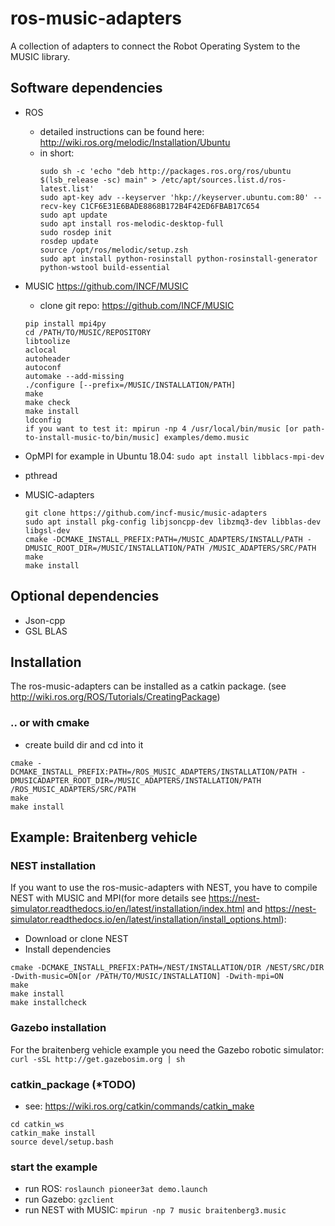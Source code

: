 # ros-music-adapters

A collection of adapters to connect the Robot Operating System to the MUSIC library.

## Software dependencies
- ROS
	* detailed instructions can be found here: http://wiki.ros.org/melodic/Installation/Ubuntu
	* in short:
		```
		sudo sh -c 'echo "deb http://packages.ros.org/ros/ubuntu $(lsb_release -sc) main" > /etc/apt/sources.list.d/ros-latest.list'
		sudo apt-key adv --keyserver 'hkp://keyserver.ubuntu.com:80' --recv-key C1CF6E31E6BADE8868B172B4F42ED6FBAB17C654
		sudo apt update
		sudo apt install ros-melodic-desktop-full
		sudo rosdep init
		rosdep update
		source /opt/ros/melodic/setup.zsh
		sudo apt install python-rosinstall python-rosinstall-generator python-wstool build-essential
		```
- MUSIC <https://github.com/INCF/MUSIC>
	* clone git repo: https://github.com/INCF/MUSIC
	```
	pip install mpi4py
	cd /PATH/TO/MUSIC/REPOSITORY
	libtoolize
	aclocal
	autoheader
	autoconf
	automake --add-missing
	./configure [--prefix=/MUSIC/INSTALLATION/PATH]
	make
	make check
	make install
	ldconfig
	if you want to test it: mpirun -np 4 /usr/local/bin/music [or path-to-install-music-to/bin/music] examples/demo.music
	```
- OpMPI
	for example in Ubuntu 18.04: `sudo apt install libblacs-mpi-dev`
- pthread


- MUSIC-adapters
	```
	git clone https://github.com/incf-music/music-adapters
	sudo apt install pkg-config libjsoncpp-dev libzmq3-dev libblas-dev libgsl-dev
	cmake -DCMAKE_INSTALL_PREFIX:PATH=/MUSIC_ADAPTERS/INSTALL/PATH -DMUSIC_ROOT_DIR=/MUSIC/INSTALLATION/PATH /MUSIC_ADAPTERS/SRC/PATH
	make
	make install
	```

## Optional dependencies
- Json-cpp
- GSL BLAS

## Installation

The ros-music-adapters can be installed as a catkin package. (see http://wiki.ros.org/ROS/Tutorials/CreatingPackage)

### .. or with cmake
- create build dir and cd into it
```
cmake -DCMAKE_INSTALL_PREFIX:PATH=/ROS_MUSIC_ADAPTERS/INSTALLATION/PATH -DMUSICADAPTER_ROOT_DIR=/MUSIC_ADAPTERS/INSTALLATION/PATH /ROS_MUSIC_ADAPTERS/SRC/PATH
make
make install
```


## Example: Braitenberg vehicle

### NEST installation
If you want to use the ros-music-adapters with NEST, you have to compile NEST with MUSIC and MPI(for more details see https://nest-simulator.readthedocs.io/en/latest/installation/index.html and https://nest-simulator.readthedocs.io/en/latest/installation/install_options.html):
- Download or clone NEST
- Install dependencies
```
cmake -DCMAKE_INSTALL_PREFIX:PATH=/NEST/INSTALLATION/DIR /NEST/SRC/DIR -Dwith-music=ON[or /PATH/TO/MUSIC/INSTALLATION] -Dwith-mpi=ON
make 
make install
make installcheck
```

### Gazebo installation
For the braitenberg vehicle example you need the Gazebo robotic simulator:
`curl -sSL http://get.gazebosim.org | sh`

### catkin_package (*TODO)
- see: https://wiki.ros.org/catkin/commands/catkin_make
```
cd catkin_ws
catkin_make install
source devel/setup.bash
```

### start the example
- run ROS: `roslaunch pioneer3at demo.launch`
- run Gazebo: `gzclient`
- run NEST with MUSIC: `mpirun -np 7 music braitenberg3.music`
